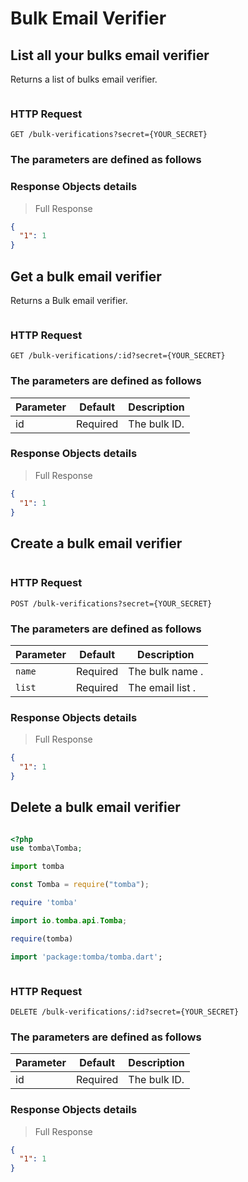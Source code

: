 # Bulk Email Verifier

## List all your bulks email verifier

Returns a list of bulks email verifier.

```shell

```

### HTTP Request

`GET /bulk-verifications?secret={YOUR_SECRET}`

### The parameters are defined as follows

### Response Objects details

> Full Response

```json
{
  "1": 1
}
```

## Get a bulk email verifier

Returns a Bulk email verifier.

```shell

```

### HTTP Request

`GET /bulk-verifications/:id?secret={YOUR_SECRET}`

### The parameters are defined as follows

| Parameter | Default  | Description  |
| --------- | -------- | ------------ |
| id        | Required | The bulk ID. |

### Response Objects details

> Full Response

```json
{
  "1": 1
}
```

## Create a bulk email verifier

```shell

```

### HTTP Request

`POST /bulk-verifications?secret={YOUR_SECRET}`

### The parameters are defined as follows

| Parameter | Default  | Description      |
| --------- | -------- | ---------------- |
| `name`    | Required | The bulk name .  |
| `list`    | Required | The email list . |


### Response Objects details

> Full Response

```json
{
  "1": 1
}
```

## Delete a bulk email verifier

```shell

```

```php
<?php
use tomba\Tomba;

```

```python
import tomba

```

```javascript
const Tomba = require("tomba");

```

```ruby
require 'tomba'

```

```java
import io.tomba.api.Tomba;

```


```r
require(tomba)

```



```dart
import 'package:tomba/tomba.dart';

```

```powershell

```

### HTTP Request

`DELETE /bulk-verifications/:id?secret={YOUR_SECRET}`

### The parameters are defined as follows

| Parameter | Default  | Description  |
| --------- | -------- | ------------ |
| id        | Required | The bulk ID. |

### Response Objects details

> Full Response

```json
{
  "1": 1
}
```
